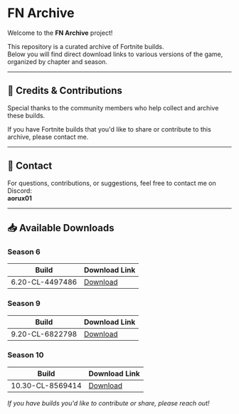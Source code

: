# FN Archive 

Welcome to the **FN Archive** project!

This repository is a curated archive of Fortnite builds.  
Below you will find direct download links to various versions of the game, organized by chapter and season.

---

<!-- ## 🌐 Website

Visit the main website for updates and more resources:  
👉 [https://fn-archive.com](https://fn-archive.com)

--- 
-->

## 🤝 Credits & Contributions

Special thanks to the community members who help collect and archive these builds.

If you have Fortnite builds that you'd like to share or contribute to this archive, please contact me.

---

## 💬 Contact

For questions, contributions, or suggestions, feel free to contact me on Discord:  
**aorux01**

---

## 📥 Available Downloads

### Season 6

| Build                                      | Download Link                                                      |
|--------------------------------------------|-------------------------------------------------------------------|
| 6.20-CL-4497486                            | [Download](https://download.fn-archive.com/FortniteClient-6.20-CL-4497486.rar) |

### Season 9

| Build                                      | Download Link                                                      |
|--------------------------------------------|-------------------------------------------------------------------|
| 9.20-CL-6822798                            | [Download](https://download.fn-archive.com/FortniteClient-9.20-CL-6822798.rar) |

### Season 10

| Build                                      | Download Link                                                      |
|--------------------------------------------|-------------------------------------------------------------------|
| 10.30-CL-8569414                           | [Download](https://download.fn-archive.com/FortniteClient-10.30-CL-8569414.rar) |

*If you have builds you'd like to contribute or share, please reach out!*
